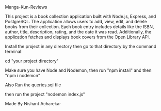 Manga-Kun-Reviews

This project is a book collection application built with Node.js, Express, and PostgreSQL. The application allows users to add, view, edit, and delete books from their collection. Each book entry includes details like the ISBN, author, title, description, rating, and the date it was read. Additionally, the application fetches and displays book covers from the Open Library API.

Install the project in any directory then go to that directory by the command terminal

cd "your project directory"

Make sure you have Node and Nodemon, then run "npm install" and then "npm i nodemon"

Also Run the queries.sql file

then run the project "nodemon index.js"

Made By Nishant Acharekar